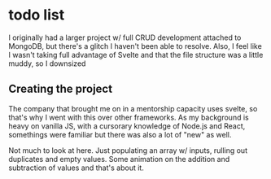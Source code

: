 # todo list

I originally had a larger project w/ full CRUD development attached to MongoDB, but there's a glitch I haven't been able to resolve.  Also, I feel like I wasn't taking full advantage of Svelte and that the file structure was a little muddy, so I downsized 

## Creating the project

The company that brought me on in a mentorship capacity uses svelte, so that's why I went with this over other frameworks.  As my background is heavy on vanilla JS, with a cursorary knowledge of Node.js and React, somethings were familiar but there was also a lot of "new" as well.  

Not much to look at here.  Just populating an array w/ inputs, rulling out duplicates and empty values.  Some animation on the addition and subtraction of values and that's about it.  

